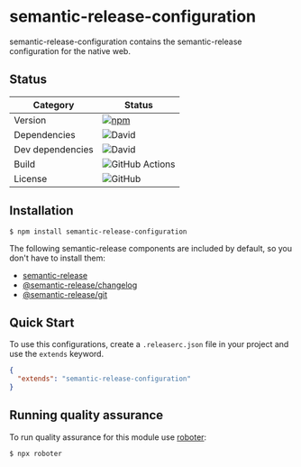 # semantic-release-configuration

semantic-release-configuration contains the semantic-release configuration for the native web.

## Status

| Category         | Status                                                                                                                                                                                   |
| ---------------- | ---------------------------------------------------------------------------------------------------------------------------------------------------------------------------------------- |
| Version          | [![npm](https://img.shields.io/npm/v/semantic-release-configuration)](https://www.npmjs.com/package/semantic-release-configuration)                                                      |
| Dependencies     | ![David](https://img.shields.io/david/thenativeweb/semantic-release-configuration)                                                                                                       |
| Dev dependencies | ![David](https://img.shields.io/david/dev/thenativeweb/semantic-release-configuration)                                                                                                   |
| Build            | ![GitHub Actions](https://github.com/thenativeweb/semantic-release-configuration/workflows/Release/badge.svg?branch=main)                                                                           |
| License          | ![GitHub](https://img.shields.io/github/license/thenativeweb/semantic-release-configuration)                                                                                             |

## Installation

```shell
$ npm install semantic-release-configuration
```

The following semantic-release components are included by default, so you don't have to install them:

- [semantic-release](https://www.npmjs.com/package/semantic-release)
- [@semantic-release/changelog](https://www.npmjs.com/package/@semantic-release/changelog)
- [@semantic-release/git](https://www.npmjs.com/package/@semantic-release/git)

## Quick Start

To use this configurations, create a `.releaserc.json` file in your project and use the `extends` keyword.

```json
{
  "extends": "semantic-release-configuration"
}
```

## Running quality assurance

To run quality assurance for this module use [roboter](https://www.npmjs.com/package/roboter):

```shell
$ npx roboter
```
